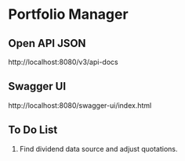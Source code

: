 # Portfolio Manager

## Open API JSON
http://localhost:8080/v3/api-docs

## Swagger UI
http://localhost:8080/swagger-ui/index.html

## To Do List
1. Find dividend data source and adjust quotations.